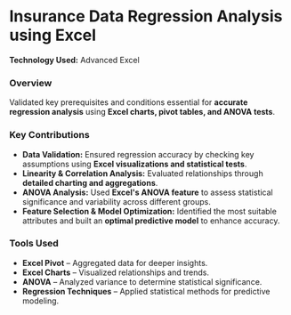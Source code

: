 # Insurance Data Regression Analysis using Excel

**Technology Used:** Advanced Excel

### Overview  
Validated key prerequisites and conditions essential for **accurate regression analysis** using **Excel charts, pivot tables, and ANOVA tests**.  

### Key Contributions  
- **Data Validation:** Ensured regression accuracy by checking key assumptions using **Excel visualizations and statistical tests**.  
- **Linearity & Correlation Analysis:** Evaluated relationships through **detailed charting and aggregations**.
- **ANOVA Analysis:** Used **Excel's ANOVA feature** to assess statistical significance and variability across different groups.  
- **Feature Selection & Model Optimization:** Identified the most suitable attributes and built an **optimal predictive model** to enhance accuracy.  

### Tools Used  
- **Excel Pivot** – Aggregated data for deeper insights.  
- **Excel Charts** – Visualized relationships and trends.  
- **ANOVA** – Analyzed variance to determine statistical significance.  
- **Regression Techniques** – Applied statistical methods for predictive modeling.  
